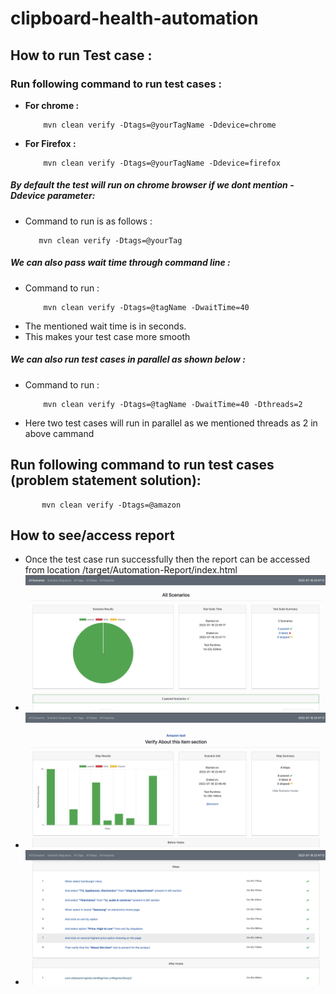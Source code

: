 # clipboard-health-automation

## How to run Test case :
### Run following command to run test cases :
* **For chrome :**
    ```
        mvn clean verify -Dtags=@yourTagName -Ddevice=chrome
    ```
* **For Firefox :**
    ```
        mvn clean verify -Dtags=@yourTagName -Ddevice=firefox
    ```

##### By default the test will run on chrome browser if we dont mention -Ddevice parameter:
* Command to run is as follows :
    ``` 
       mvn clean verify -Dtags=@yourTag
    ```

##### We can also pass wait time through command line :

* Command to run :
    ```
        mvn clean verify -Dtags=@tagName -DwaitTime=40
    ```
* The mentioned wait time is in seconds.
* This makes your test case more smooth

##### We can also run test cases in parallel as shown below :
* Command to run :
    ```
        mvn clean verify -Dtags=@tagName -DwaitTime=40 -Dthreads=2
    ```
* Here two test cases will run in parallel as we mentioned threads as 2 in above cammand

## Run following command to run test cases (problem statement solution):
 ```
        mvn clean verify -Dtags=@amazon
```
## How to see/access report
* Once the test case run successfully then the report can be accessed from location /target/Automation-Report/index.html
* ![Alt text](images/report1.png?raw=true "Optional Title")
* ![Alt text](images/report2.png?raw=true "Optional Title")
* ![Alt text](images/report3.png?raw=true "Optional Title")